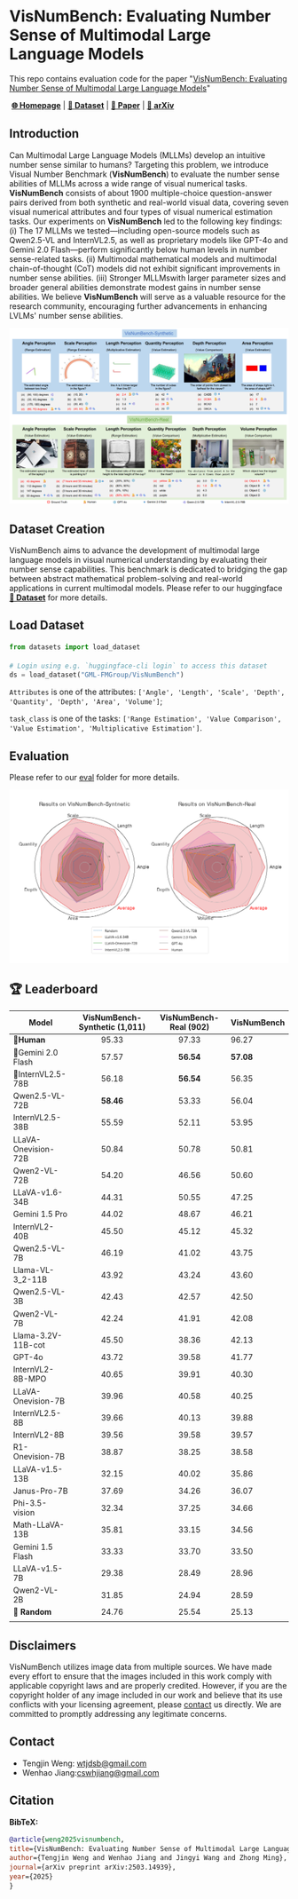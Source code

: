 # VisNumBench: Evaluating Number Sense of Multimodal Large Language Models

This repo contains evaluation code for the paper "[VisNumBench: Evaluating Number Sense of Multimodal Large Language Models](https://arxiv.org/pdf/2503.14939v1)"

​																[**🌐 Homepage**](https://wwwtttjjj.github.io/VisNumBench/) | [**🤗 Dataset**](https://huggingface.co/datasets/GML-FMGroup/VisNumBench) | [**📑 Paper**](https://arxiv.org/pdf/2503.14939v1) | [**📖 arXiv**](https://arxiv.org/abs/2503.14939v1)



## Introduction

Can Multimodal Large Language Models (MLLMs) develop an intuitive number sense similar to humans? Targeting this problem, we introduce Visual Number Benchmark (<b>VisNumBench</b>) to evaluate the number sense abilities of MLLMs across a wide range of visual numerical tasks. <b>VisNumBench</b> consists of about 1900 multiple-choice question-answer pairs derived from both synthetic and real-world visual data, covering seven visual numerical attributes and four types of visual numerical estimation tasks. Our experiments on <b>VisNumBench</b> led to the following key findings: (i) The 17 MLLMs we tested—including open-source models such as Qwen2.5-VL and InternVL2.5, as well as proprietary models like GPT-4o and Gemini 2.0 Flash—perform significantly below human levels in number sense-related tasks. (ii) Multimodal mathematical models and multimodal chain-of-thought (CoT) models did not exhibit significant improvements in number sense abilities. (iii) Stronger MLLMswith larger parameter sizes and broader general abilities demonstrate modest gains in number sense abilities. We believe <b>VisNumBench</b> will serve as a valuable resource for the research community, encouraging further advancements in enhancing LVLMs' number sense abilities.

![Alt text](assets/overall.jpg)

## Dataset Creation

VisNumBench aims to advance the development of multimodal large language models in visual numerical understanding by evaluating their number sense capabilities. This benchmark is dedicated to bridging the gap between abstract mathematical problem-solving and real-world applications in current multimodal models. Please refer to our huggingface [**🤗 Dataset**](https://huggingface.co/datasets/GML-FMGroup/VisNumBench) for more details.

## Load Dataset

```python
from datasets import load_dataset

# Login using e.g. `huggingface-cli login` to access this dataset
ds = load_dataset("GML-FMGroup/VisNumBench")
```
`Attributes` is one of the attributes: `['Angle', 'Length', 'Scale', 'Depth', 'Quantity', 'Depth', 'Area', 'Volume']`;

`task_class` is one of the tasks: `['Range Estimation', 'Value Comparison', 'Value Estimation', 'Multiplicative Estimation']`.

## Evaluation
Please refer to our [eval](eval) folder for more details.

<img src="assets/radar.jpg"  />

## 🏆 Leaderboard

| Model                      | VisNumBench-Synthetic (1,011) | VisNumBench-Real (902) | VisNumBench |
|----------------------------|:-----------:|:------------:|--------------|
| 🏅**Human**          |             95.33             |         97.33          |         96.27    |
| 🥈Gemini 2.0 Flash   |             57.57             |       **56.54**        |   **57.08**  |
| 🥉InternVL2.5-78B    |             56.18             |       **56.54**        |       56.35  |
| Qwen2.5-VL-72B      |           **58.46**           |         53.33          |         56.04    |
| InternVL2.5-38B     |             55.59             |         52.11          |         53.95    |
| LLaVA-Onevision-72B |             50.84             |         50.78          |         50.81    |
| Qwen2-VL-72B        |             54.20             |         46.56          |         50.60    |
| LLaVA-v1.6-34B      |             44.31             |         50.55          |         47.25    |
| Gemini 1.5 Pro      |             44.02             |         48.67          |         46.21    |
| InternVL2-40B       |             45.50             |         45.12          |         45.32    |
| Qwen2.5-VL-7B       |             46.19             |         41.02          |         43.75    |
| Llama-VL-3_2-11B    |             43.92             |         43.24          |         43.60    |
| Qwen2.5-VL-3B       |             42.43             |         42.57          |         42.50    |
| Qwen2-VL-7B         |             42.24             |         41.91          |         42.08    |
| Llama-3.2V-11B-cot  |             45.50             |         38.36          |         42.13    |
| GPT-4o              |             43.72             |         39.58          |         41.77    |
| InternVL2-8B-MPO    |             40.65             |         39.91          |         40.30    |
| LLaVA-Onevision-7B  |             39.96             |         40.58          |         40.25    |
| InternVL2.5-8B      |             39.66             |         40.13          |         39.88    |
| InternVL2-8B        |             39.56             |         39.58          |         39.57    |
| R1-Onevision-7B     |             38.87             |         38.25          |         38.58    |
| LLaVA-v1.5-13B      | 32.15 | 40.02 | 35.86 |
| Janus-Pro-7B        | 37.69 | 34.26 | 36.07 |
| Phi-3.5-vision      | 32.34 | 37.25 | 34.66 |
| Math-LLaVA-13B      | 35.81 | 33.15 | 34.56 |
| Gemini 1.5 Flash    | 33.33 | 33.70 | 33.50 |
| LLaVA-v1.5-7B       | 29.38 | 28.49 | 28.96 |
| Qwen2-VL-2B | 31.85 | 24.94 | 28.59 |
| 👀 **Random** | 24.76 | 25.54 | 25.13 |
|  |  |  |  |

## Disclaimers

VisNumBench utilizes image data from multiple sources.  We have made every effort to ensure that the images included in this work comply with applicable copyright laws and are properly credited. However, if you are the copyright holder of any image included in our work and believe that its use conflicts with your licensing agreement, please [contact](#contact) us directly. We are committed to promptly addressing any legitimate concerns.

## Contact

- Tengjin Weng: wtjdsb@gmail.com
- Wenhao Jiang:cswhjiang@gmail.com

## Citation

**BibTeX:**
```bibtex
@article{weng2025visnumbench,
title={VisNumBench: Evaluating Number Sense of Multimodal Large Language Models},
author={Tengjin Weng and Wenhao Jiang and Jingyi Wang and Zhong Ming},
journal={arXiv preprint arXiv:2503.14939},
year={2025}
}
```
